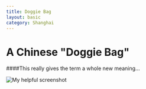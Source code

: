 ```yaml
---
title: Doggie Bag
layout: basic
category: Shanghai
---
```



A Chinese "Doggie Bag"
======================

####This really gives the term a whole new meaning...

![My helpful screenshot](http://res.cloudinary.com/djfwqxjdx/image/upload/v1412612328/IMG_7057_dxwyxz.jpg)


